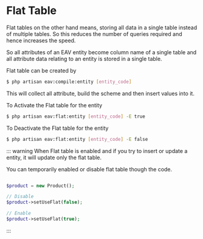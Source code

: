 # Flat Table

Flat tables on the other hand means, storing all data in a single table instead of multiple tables. So this reduces the number of queries required and hence increases the speed.

So all attributes of an EAV entity become column name of a single table and all attribute data relating to an entity is stored in a single table.

Flat table can be created by

```bash
$ php artisan eav:compile:entity [entity_code]
```

This will collect all attribute, build the scheme and then insert values into it.

To Activate the Flat table for the entity

```bash
$ php artisan eav:flat:entity [entity_code] -E true
```

To Deactivate the Flat table for the entity

```bash
$ php artisan eav:flat:entity [entity_code] -E false
```

::: warning
When Flat table is enabled and if you try to insert or update a entity, it will update only the flat table.

You can temporarily enabled or disable flat table though the code.

```php

$product = new Product();

// Disable
$product->setUseFlat(false);

// Enable
$product->setUseFlat(true);
```
:::